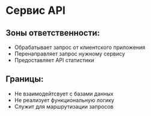 # Сервис API

## Зоны ответственности:
- Обрабатывает запрос от клиентского приложения
- Перенаправляет запрос нужному сервису
- Предоставляет API статистики

## Границы:
- Не взаимодейтсвует с базами данных
- Не реализует функциональную логику
- Служит для маршрутизации запросов
